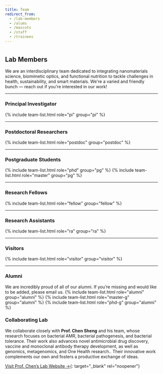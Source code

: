 ```yaml
---
title: Team
redirect_from:
  - /lab-members
  - /alums
  - /mascots
  - /staff
  - /trainees
---
```


# <i class="fas fa-users"></i>

## Lab Members

We are an interdisciplinary team dedicated to integrating nanomaterials science, biomimetic optics, and functional nutrition to tackle challenges in health, sustainability, and smart materials. We're a varied and friendly bunch — reach out if you're interested in our work!

---

### Principal Investigator
{% include team-list.html role="pi" group="pi" %}

---

### Postdoctoral Researchers
{% include team-list.html role="postdoc" group="postdoc" %}

---

### Postgraduate Students
{% include team-list.html role="phd" group="pg" %}
{% include team-list.html role="master" group="pg" %}

---

### Research Fellows
{% include team-list.html role="fellow" group="fellow" %}

---

### Research Assistants
{% include team-list.html role="ra" group="ra" %}

---

### Visitors
{% include team-list.html role="visitor" group="visitor" %}

---

### Alumni
We are incredibly proud of all of our alumni. If you’re missing and would like to be added, please email us.
{% include team-list.html role="alumni" group="alumni" %}
{% include team-list.html role="master-g" group="alumni" %}
{% include team-list.html role="phd-g" group="alumni" %}

### Collaborating Lab

We collaborate closely with **Prof. Chen Sheng** and his team,  whose research focuses on bacterial AMR, bacterial pathogenesis, and bacterial tolerance. Their work also advances novel antimicrobial drug discovery, vaccine and monoclonal antibody therapy development, as well as genomics, metagenomics, and One Health research.. Their innovative work complements our own and fosters a productive exchange of ideas.

[Visit Prof. Chen’s Lab Website →](https://sc-grouphk.github.io/){: target="_blank" rel="noopener"}
